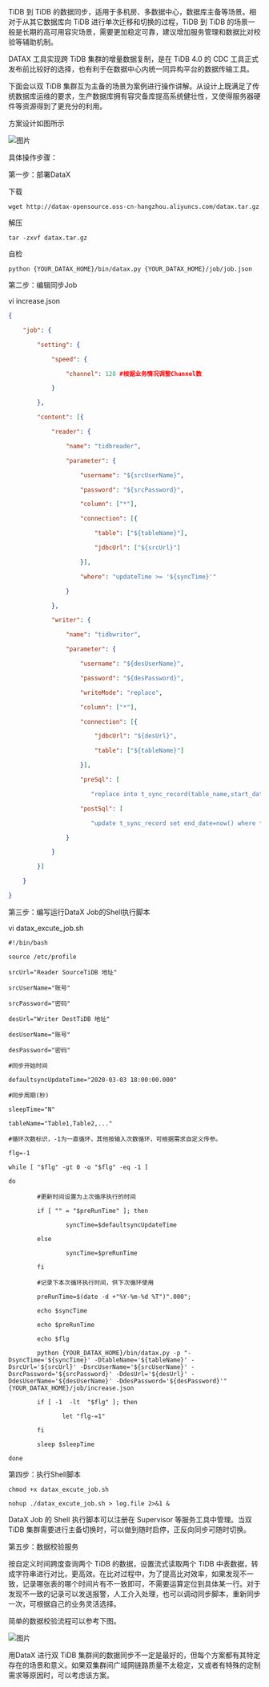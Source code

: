 TiDB 到 TiDB 的数据同步，适用于多机房、多数据中心，数据库主备等场景。相对于从其它数据库向 TiDB 进行单次迁移和切换的过程，TiDB 到 TiDB 的场景一般是长期的高可用容灾场景，需要更加稳定可靠，建议增加服务管理和数据比对校验等辅助机制。

DATAX 工具实现跨 TiDB 集群的增量数据复制，是在 TiDB 4.0 的 CDC 工具正式发布前比较好的选择，也有利于在数据中心内统一同异构平台的数据传输工具。

下面会以双 TiDB 集群互为主备的场景为案例进行操作讲解。从设计上既满足了传统数据库运维的要求，生产数据库拥有容灾备库提高系统健壮性，又使得服务器硬件等资源得到了更充分的利用。

方案设计如图所示

![图片](tidb2tidb.png)

具体操作步骤：

第一步：部署DataX

下载
```
wget http://datax-opensource.oss-cn-hangzhou.aliyuncs.com/datax.tar.gz
```
解压
```
tar -zxvf datax.tar.gz
```
自检
```
python {YOUR_DATAX_HOME}/bin/datax.py {YOUR_DATAX_HOME}/job/job.json
```
第二步：编辑同步Job

vi increase.json

```json
{

    "job": {

        "setting": {

            "speed": {

                "channel": 128 #根据业务情况调整Channel数

            }

        },

        "content": [{

            "reader": {

                "name": "tidbreader",

                "parameter": {

                    "username": "${srcUserName}",

                    "password": "${srcPassword}",

                    "column": ["*"],

                    "connection": [{

                        "table": ["${tableName}"],

                        "jdbcUrl": ["${srcUrl}"]

                    }],

                    "where": "updateTime >= '${syncTime}'"

                }

            },

            "writer": {

                "name": "tidbwriter",

                "parameter": {

                    "username": "${desUserName}",

                    "password": "${desPassword}",

                    "writeMode": "replace",

                    "column": ["*"],

                    "connection": [{

                        "jdbcUrl": "${desUrl}",

                        "table": ["${tableName}"]

                    }],

                    "preSql": [

                       "replace into t_sync_record(table_name,start_date,end_date) values('@table',now(),null)"],

                    "postSql": [

                       "update t_sync_record set end_date=now() where table_name='@table' " ]

                }

            }

        }]

    }

}
```
第三步：编写运行DataX Job的Shell执行脚本

vi datax_excute_job.sh

```
#!/bin/bash

source /etc/profile

srcUrl="Reader SourceTiDB 地址"

srcUserName="账号"

srcPassword="密码"

desUrl="Writer DestTiDB 地址"

desUserName="账号"

desPassword="密码"

#同步开始时间

defaultsyncUpdateTime="2020-03-03 18:00:00.000"

#同步周期(秒)

sleepTime="N"

tableName="Table1,Table2,..."

#循环次数标识，-1为一直循环，其他按输入次数循环，可根据需求自定义传参。

flg=-1

while [ "$flg" -gt 0 -o "$flg" -eq -1 ]

do

        #更新时间设置为上次循序执行的时间

        if [ "" = "$preRunTime" ]; then

                syncTime=$defaultsyncUpdateTime

        else

                syncTime=$preRunTime

        fi

        #记录下本次循环执行时间，供下次循环使用

        preRunTime=$(date -d +"%Y-%m-%d %T")".000";

        echo $syncTime

        echo $preRunTime

        echo $flg

        python {YOUR_DATAX_HOME}/bin/datax.py -p "-DsyncTime='${syncTime}' -DtableName='${tableName}' -DsrcUrl='${srcUrl}' -DsrcUserName='${srcUserName}' -DsrcPassword='${srcPassword}' -DdesUrl='${desUrl}' -DdesUserName='${desUserName}' -DdesPassword='${desPassword}'" {YOUR_DATAX_HOME}/job/increase.json

        if [ -1  -lt  "$flg" ]; then

               let "flg-=1"

        fi

        sleep $sleepTime

done
```
第四步：执行Shell脚本
```
chmod +x datax_excute_job.sh

nohup ./datax_excute_job.sh > log.file 2>&1 &
```
DataX Job 的 Shell 执行脚本可以注册在 Supervisor 等服务工具中管理。当双 TiDB 集群需要进行主备切换时，可以做到随时启停，正反向同步可随时切换。

第五步：数据校验服务

按自定义时间跨度查询两个 TiDB 的数据，设置流式读取两个 TiDB 中表数据，转成字符串进行对比，更高效。在比对过程中，为了提高比对效率，如果发现不一致，记录哪张表的哪个时间片有不一致即可，不需要运算定位到具体某一行。对于发现不一致的记录可以发送报警，人工介入处理，也可以调动同步脚本，重新同步一次，可根据自己的业务灵活选择。

简单的数据校验流程可以参考下图。

![图片](checkflowchart.png)

用DataX 进行双 TiDB 集群间的数据同步不一定是最好的，但每个方案都有其特定存在的场景和意义。如果双集群间广域网链路质量不太稳定，又或者有特殊的定制需求等原因时，可以考虑该方案。
